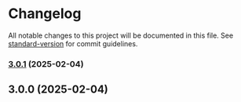 # Changelog

All notable changes to this project will be documented in this file. See [standard-version](https://github.com/conventional-changelog/standard-version) for commit guidelines.

### [3.0.1](https://github.com/mokkapps/changelog-generator-demo/compare/v3.0.0...v3.0.1) (2025-02-04)

## 3.0.0 (2025-02-04)
